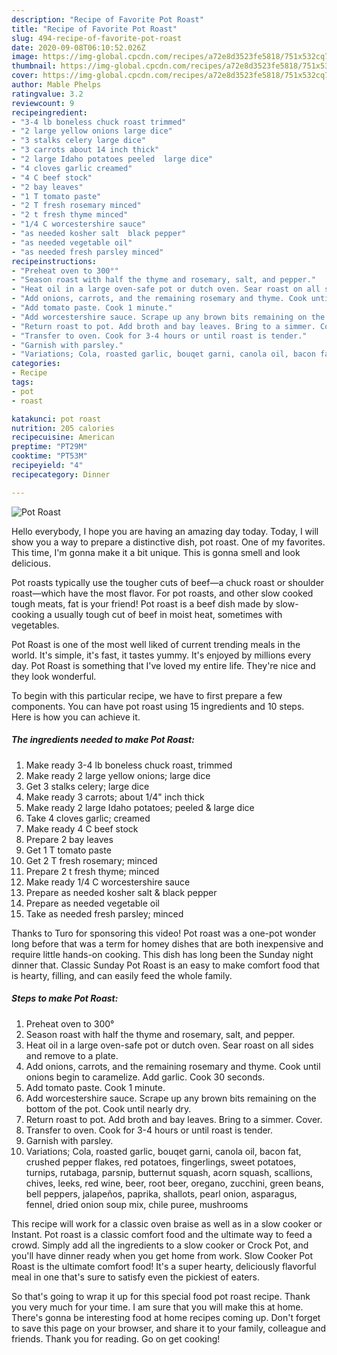 ```yaml
---
description: "Recipe of Favorite Pot Roast"
title: "Recipe of Favorite Pot Roast"
slug: 494-recipe-of-favorite-pot-roast
date: 2020-09-08T06:10:52.026Z
image: https://img-global.cpcdn.com/recipes/a72e8d3523fe5818/751x532cq70/pot-roast-recipe-main-photo.jpg
thumbnail: https://img-global.cpcdn.com/recipes/a72e8d3523fe5818/751x532cq70/pot-roast-recipe-main-photo.jpg
cover: https://img-global.cpcdn.com/recipes/a72e8d3523fe5818/751x532cq70/pot-roast-recipe-main-photo.jpg
author: Mable Phelps
ratingvalue: 3.2
reviewcount: 9
recipeingredient:
- "3-4 lb boneless chuck roast trimmed"
- "2 large yellow onions large dice"
- "3 stalks celery large dice"
- "3 carrots about 14 inch thick"
- "2 large Idaho potatoes peeled  large dice"
- "4 cloves garlic creamed"
- "4 C beef stock"
- "2 bay leaves"
- "1 T tomato paste"
- "2 T fresh rosemary minced"
- "2 t fresh thyme minced"
- "1/4 C worcestershire sauce"
- "as needed kosher salt  black pepper"
- "as needed vegetable oil"
- "as needed fresh parsley minced"
recipeinstructions:
- "Preheat oven to 300°"
- "Season roast with half the thyme and rosemary, salt, and pepper."
- "Heat oil in a large oven-safe pot or dutch oven. Sear roast on all sides and remove to a plate."
- "Add onions, carrots, and the remaining rosemary and thyme. Cook until onions begin to caramelize. Add garlic. Cook 30 seconds."
- "Add tomato paste. Cook 1 minute."
- "Add worcestershire sauce. Scrape up any brown bits remaining on the bottom of the pot. Cook until nearly dry."
- "Return roast to pot. Add broth and bay leaves. Bring to a simmer. Cover."
- "Transfer to oven. Cook for 3-4 hours or until roast is tender."
- "Garnish with parsley."
- "Variations; Cola, roasted garlic, bouqet garni, canola oil, bacon fat, crushed pepper flakes, red potatoes, fingerlings, sweet potatoes, turnips, rutabaga, parsnip, butternut squash, acorn squash, scallions, chives, leeks, red wine, beer, root beer, oregano, zucchini, green beans, bell peppers, jalapeños, paprika, shallots, pearl onion, asparagus, fennel, dried onion soup mix, chile puree, mushrooms"
categories:
- Recipe
tags:
- pot
- roast

katakunci: pot roast 
nutrition: 205 calories
recipecuisine: American
preptime: "PT29M"
cooktime: "PT53M"
recipeyield: "4"
recipecategory: Dinner

---
```



![Pot Roast](https://img-global.cpcdn.com/recipes/a72e8d3523fe5818/751x532cq70/pot-roast-recipe-main-photo.jpg)

Hello everybody, I hope you are having an amazing day today. Today, I will show you a way to prepare a distinctive dish, pot roast. One of my favorites. This time, I'm gonna make it a bit unique. This is gonna smell and look delicious.

Pot roasts typically use the tougher cuts of beef—a chuck roast or shoulder roast—which have the most flavor. For pot roasts, and other slow cooked tough meats, fat is your friend! Pot roast is a beef dish made by slow-cooking a usually tough cut of beef in moist heat, sometimes with vegetables.

Pot Roast is one of the most well liked of current trending meals in the world. It's simple, it's fast, it tastes yummy. It's enjoyed by millions every day. Pot Roast is something that I've loved my entire life. They're nice and they look wonderful.


To begin with this particular recipe, we have to first prepare a few components. You can have pot roast using 15 ingredients and 10 steps. Here is how you can achieve it.

<!--inarticleads1-->

##### The ingredients needed to make Pot Roast:

1. Make ready 3-4 lb boneless chuck roast, trimmed
1. Make ready 2 large yellow onions; large dice
1. Get 3 stalks celery; large dice
1. Make ready 3 carrots; about 1/4&#34; inch thick
1. Make ready 2 large Idaho potatoes; peeled &amp; large dice
1. Take 4 cloves garlic; creamed
1. Make ready 4 C beef stock
1. Prepare 2 bay leaves
1. Get 1 T tomato paste
1. Get 2 T fresh rosemary; minced
1. Prepare 2 t fresh thyme; minced
1. Make ready 1/4 C worcestershire sauce
1. Prepare as needed kosher salt &amp; black pepper
1. Prepare as needed vegetable oil
1. Take as needed fresh parsley; minced


Thanks to Turo for sponsoring this video! Pot roast was a one-pot wonder long before that was a term for homey dishes that are both inexpensive and require little hands-on cooking. This dish has long been the Sunday night dinner that. Classic Sunday Pot Roast is an easy to make comfort food that is hearty, filling, and can easily feed the whole family. 

<!--inarticleads2-->

##### Steps to make Pot Roast:

1. Preheat oven to 300°
1. Season roast with half the thyme and rosemary, salt, and pepper.
1. Heat oil in a large oven-safe pot or dutch oven. Sear roast on all sides and remove to a plate.
1. Add onions, carrots, and the remaining rosemary and thyme. Cook until onions begin to caramelize. Add garlic. Cook 30 seconds.
1. Add tomato paste. Cook 1 minute.
1. Add worcestershire sauce. Scrape up any brown bits remaining on the bottom of the pot. Cook until nearly dry.
1. Return roast to pot. Add broth and bay leaves. Bring to a simmer. Cover.
1. Transfer to oven. Cook for 3-4 hours or until roast is tender.
1. Garnish with parsley.
1. Variations; Cola, roasted garlic, bouqet garni, canola oil, bacon fat, crushed pepper flakes, red potatoes, fingerlings, sweet potatoes, turnips, rutabaga, parsnip, butternut squash, acorn squash, scallions, chives, leeks, red wine, beer, root beer, oregano, zucchini, green beans, bell peppers, jalapeños, paprika, shallots, pearl onion, asparagus, fennel, dried onion soup mix, chile puree, mushrooms


This recipe will work for a classic oven braise as well as in a slow cooker or Instant. Pot roast is a classic comfort food and the ultimate way to feed a crowd. Simply add all the ingredients to a slow cooker or Crock Pot, and you&#39;ll have dinner ready when you get home from work. Slow Cooker Pot Roast is the ultimate comfort food! It&#39;s a super hearty, deliciously flavorful meal in one that&#39;s sure to satisfy even the pickiest of eaters. 

So that's going to wrap it up for this special food pot roast recipe. Thank you very much for your time. I am sure that you will make this at home. There's gonna be interesting food at home recipes coming up. Don't forget to save this page on your browser, and share it to your family, colleague and friends. Thank you for reading. Go on get cooking!
